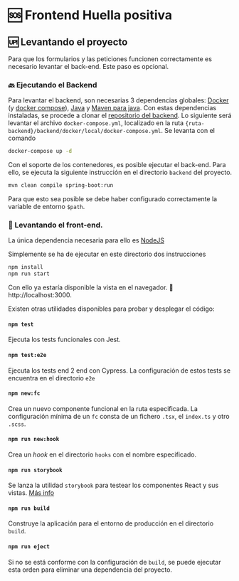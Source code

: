 # :sos: Frontend Huella positiva

## :up: Levantando el proyecto

Para que los formularios y las peticiones funcionen correctamente es necesario levantar el back-end. Este paso es opcional.

### :back: Ejecutando el Backend 

Para levantar el backend, son necesarias 3 dependencias globales: [Docker](https://www.docker.com/) (y [docker compose](https://docs.docker.com/compose/install/)), [Java](https://www.java.com/es/) y [Maven para java](https://maven.apache.org/). Con estas dependencias instaladas, se procede a clonar el [repositorio del backend](https://github.com/ayudadigital/huelladigital-backend). 
Lo siguiente será levantar el archivo `docker-compose.yml`, localizado en la ruta `{ruta-backend}/backend/docker/local/docker-compose.yml`. Se levanta con el comando 

```bash
docker-compose up -d
```

Con el soporte de los contenedores, es posible ejecutar el back-end. Para ello, se ejecuta la siguiente instrucción en el directorio `backend` del proyecto.

```bash
mvn clean compile spring-boot:run
```

Para que esto sea posible se debe haber configurado correctamente la variable de entorno `$path`. 

### :rocket: Levantando el front-end.

La única dependencia necesaria para ello es [NodeJS](https://nodejs.org/en/)

Simplemente se ha de ejecutar en este directorio dos instrucciones

```bash
npm install
npm run start
```

Con ello ya estaría disponible la vista en el navegador. :link: http://localhost:3000.

Existen otras utilidades disponibles para probar y desplegar el código:

#### `npm test`

Ejecuta los tests funcionales con Jest.

#### `npm test:e2e`

Ejecuta los tests end 2 end con Cypress. La configuración de estos tests se encuentra en el directorio `e2e`

#### `npm new:fc`

Crea un nuevo componente funcional en la ruta especificada. La configuración mínima de un `fc` consta de un fichero `.tsx`, el `index.ts` y otro `.scss`.

#### `npm run new:hook`

Crea un *hook* en el directorio `hooks` con el nombre especificado.

#### `npm run storybook`

Se lanza la utilidad `storybook` para testear los componentes React y sus vistas. [Más info](https://storybook.js.org/docs/react/get-started/introduction)

#### `npm run build`

Construye la aplicación para el entorno de producción en el directorio `build`. 

#### `npm run eject`

Si no se está conforme con la configuración de `build`, se puede ejecutar esta orden para eliminar una dependencia del proyecto.